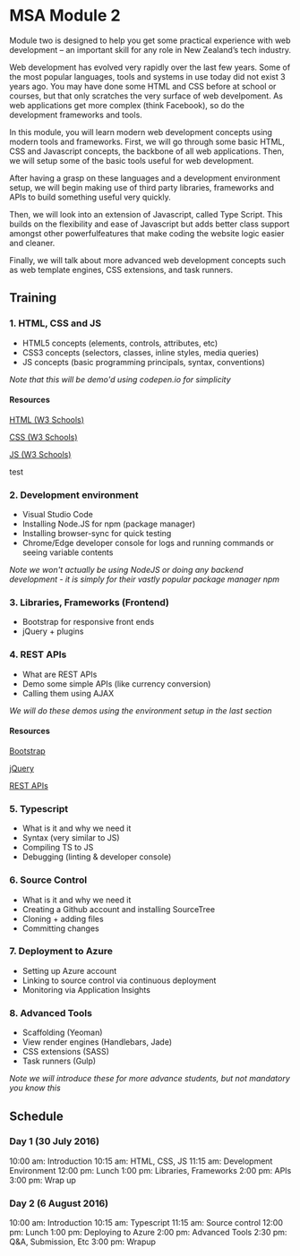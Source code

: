 # MSA Module 2
Module two is designed to help you get some practical experience with web development – 
an important skill for any role in New Zealand’s tech industry.

Web development has evolved very rapidly over the last few years. Some of the most popular languages,
tools and systems in use today did not exist 3 years ago. You may have done some HTML and CSS
before at school or courses, but that only scratches the very surface of web develpoment. 
As web applications get more complex (think Facebook), so do the development frameworks and 
tools. 

In this module, you will learn modern web development concepts using modern tools and frameworks.
First, we will go through some basic HTML, CSS and Javascript concepts, the backbone of all
web applications. Then, we will setup some of the basic tools useful for web development. 

After having a grasp on these languages and a development environment setup, we will begin making 
use of third party libraries, frameworks and APIs to build something useful very quickly. 

Then, we will look into an extension of Javascript, called Type Script. This builds on the flexibility 
and ease of Javascript but adds better class support amongst other powerfulfeatures that make coding 
the website logic easier and cleaner. 

Finally, we will talk about more advanced web development concepts such as web template engines, CSS extensions, 
and task runners. 

## Training

### 1. HTML, CSS and JS
* HTML5 concepts (elements, controls, attributes, etc)
* CSS3 concepts (selectors, classes, inline styles, media queries)
* JS concepts (basic programming principals, syntax, conventions)

*Note that this will be demo'd using codepen.io for simplicity* 

#### Resources
[HTML (W3 Schools)](http://www.w3schools.com/html/html_intro.asp)

[CSS (W3 Schools)](http://www.w3schools.com/css/css_intro.asp)

[JS (W3 Schools)](http://www.w3schools.com/js/js_intro.asp)

test

### 2. Development environment
* Visual Studio Code
* Installing Node.JS for npm (package manager)
* Installing browser-sync for quick testing
* Chrome/Edge developer console for logs and running commands or seeing variable contents

*Note we won't actually be using NodeJS or doing any backend development - it is simply for their vastly
popular package manager npm*

### 3. Libraries, Frameworks (Frontend)
* Bootstrap for responsive front ends
* jQuery + plugins 

### 4. REST APIs
* What are REST APIs
* Demo some simple APIs (like currency conversion)
* Calling them using AJAX

*We will do these demos using the environment setup in the last section*

#### Resources
[Bootstrap](http://www.w3schools.com/bootstrap/)

[jQuery](http://www.w3schools.com/bootstrap/)

[REST APIs](http://www.programmableweb.com/api-university/what-are-apis-and-how-do-they-work)

### 5. Typescript
* What is it and why we need it
* Syntax (very similar to JS)
* Compiling TS to JS
* Debugging (linting & developer console) 

### 6. Source Control
* What is it and why we need it
* Creating a Github account and installing SourceTree
* Cloning + adding files
* Committing changes

### 7. Deployment to Azure
* Setting up Azure account
* Linking to source control via continuous deployment
* Monitoring via Application Insights

### 8. Advanced Tools
* Scaffolding (Yeoman)
* View render engines (Handlebars, Jade)
* CSS extensions (SASS)
* Task runners (Gulp) 

*Note we will introduce these for more advance students, but not mandatory you know this*

## Schedule
### Day 1 (30 July 2016)
10:00 am: Introduction
10:15 am: HTML, CSS, JS
11:15 am: Development Environment
12:00 pm: Lunch 
1:00 pm: Libraries, Frameworks
2:00 pm: APIs
3:00 pm: Wrap up

### Day 2 (6 August 2016)
10:00 am: Introduction
10:15 am: Typescript
11:15 am: Source control
12:00 pm: Lunch 
1:00 pm: Deploying to Azure
2:00 pm: Advanced Tools
2:30 pm: Q&A, Submission, Etc
3:00 pm: Wrapup